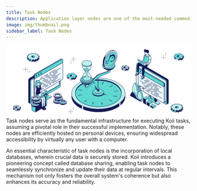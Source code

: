 ```yaml
---
title: Task Nodes
description: Application layer nodes are one of the most-needed commodities in Web3.
image: img/thumbnail.png
sidebar_label: Task Nodes
---
```


![Banner](./img/Run%20a%20Task%20Node.svg)
Task nodes serve as the fundamental infrastructure for executing Koii tasks, assuming a pivotal role in their successful implementation. Notably, these nodes are efficiently hosted on personal devices, ensuring widespread accessibility by virtually any user with a computer.

An essential characteristic of task nodes is the incorporation of local databases, wherein crucial data is securely stored. Koii introduces a pioneering concept called database sharing, enabling task nodes to seamlessly synchronize and update their data at regular intervals. This mechanism not only fosters the overall system's coherence but also enhances its accuracy and reliability.
